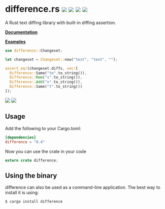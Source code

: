 # difference.rs [![](https://travis-ci.org/johannhof/difference.rs.svg?branch=master)](https://travis-ci.org/johannhof/difference.rs) [![](https://ci.appveyor.com/api/projects/status/n1nqaitd5uja8tsi/branch/master?svg=true)](https://ci.appveyor.com/project/johannhof/liquid-rust/branch/master) [![](https://coveralls.io/repos/johannhof/difference.rs/badge.svg?branch=master&service=github)](https://coveralls.io/github/johannhof/difference.rs?branch=master) [![](https://img.shields.io/crates/v/difference.svg)](https://crates.io/crates/difference)
A Rust text diffing library with built-in diffing assertion.

__[Documentation](https://johannhof.github.io/difference.rs)__

__[Examples](/Examples.md)__

```rust
use difference::Changeset;

let changeset = Changeset::new("test", "tent", "");

assert_eq!(changeset.diffs, vec![
  Difference::Same("te".to_string()),
  Difference::Rem("s".to_string()),
  Difference::Add("n".to_string()),
  Difference::Same("t".to_string())
]);
```

![](https://raw.githubusercontent.com/johannhof/difference.rs/master/assets/fox.png)
![](https://raw.githubusercontent.com/johannhof/difference.rs/master/assets/github-style.png)

Usage
----------

Add the following to your Cargo.toml:

```toml
[dependencies]
difference = "0.4"
```

Now you can use the crate in your code
```rust
extern crate difference;
```

Using the binary
-----------------

difference can also be used as a command-line application. The best way to install it is using:

```sh
$ cargo install difference
```
